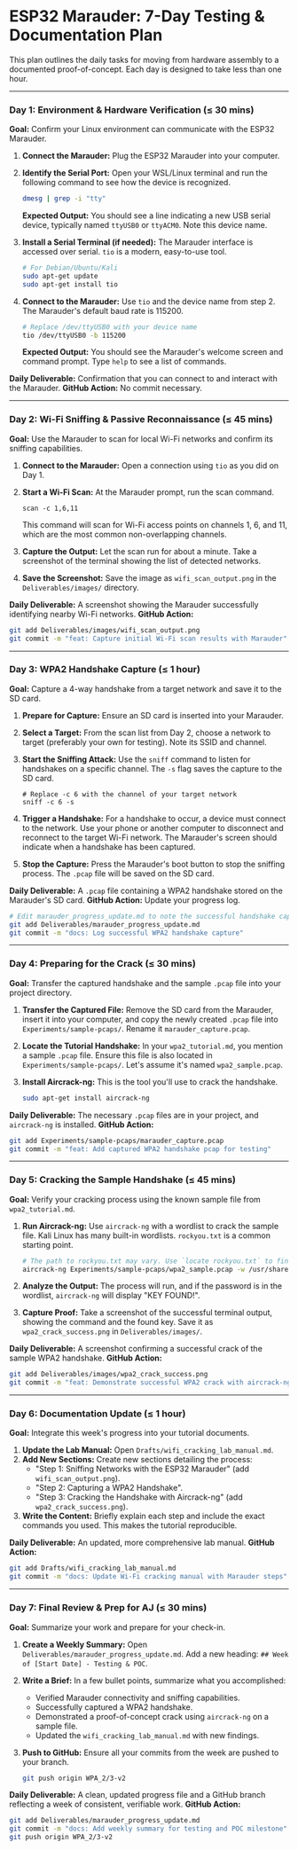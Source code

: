 # ESP32 Marauder: 7-Day Testing & Documentation Plan

This plan outlines the daily tasks for moving from hardware assembly to a documented proof-of-concept. Each day is designed to take less than one hour.

---

### **Day 1: Environment & Hardware Verification (≤ 30 mins)**

**Goal:** Confirm your Linux environment can communicate with the ESP32 Marauder.

1.  **Connect the Marauder:** Plug the ESP32 Marauder into your computer.
2.  **Identify the Serial Port:** Open your WSL/Linux terminal and run the following command to see how the device is recognized.

    ```bash
    dmesg | grep -i "tty"
    ```

    **Expected Output:** You should see a line indicating a new USB serial device, typically named `ttyUSB0` or `ttyACM0`. Note this device name.

3.  **Install a Serial Terminal (if needed):** The Marauder interface is accessed over serial. `tio` is a modern, easy-to-use tool.

    ```bash
    # For Debian/Ubuntu/Kali
    sudo apt-get update
    sudo apt-get install tio
    ```

4.  **Connect to the Marauder:** Use `tio` and the device name from step 2. The Marauder's default baud rate is 115200.

    ```bash
    # Replace /dev/ttyUSB0 with your device name
    tio /dev/ttyUSB0 -b 115200
    ```

    **Expected Output:** You should see the Marauder's welcome screen and command prompt. Type `help` to see a list of commands.

**Daily Deliverable:** Confirmation that you can connect to and interact with the Marauder.
**GitHub Action:** No commit necessary.

---

### **Day 2: Wi-Fi Sniffing & Passive Reconnaissance (≤ 45 mins)**

**Goal:** Use the Marauder to scan for local Wi-Fi networks and confirm its sniffing capabilities.

1.  **Connect to the Marauder:** Open a connection using `tio` as you did on Day 1.
2.  **Start a Wi-Fi Scan:** At the Marauder prompt, run the scan command.

    ```
    scan -c 1,6,11
    ```

    This command will scan for Wi-Fi access points on channels 1, 6, and 11, which are the most common non-overlapping channels.

3.  **Capture the Output:** Let the scan run for about a minute. Take a screenshot of the terminal showing the list of detected networks.
4.  **Save the Screenshot:** Save the image as `wifi_scan_output.png` in the `Deliverables/images/` directory.

**Daily Deliverable:** A screenshot showing the Marauder successfully identifying nearby Wi-Fi networks.
**GitHub Action:**
```bash
git add Deliverables/images/wifi_scan_output.png
git commit -m "feat: Capture initial Wi-Fi scan results with Marauder"
```

---

### **Day 3: WPA2 Handshake Capture (≤ 1 hour)**

**Goal:** Capture a 4-way handshake from a target network and save it to the SD card.

1.  **Prepare for Capture:** Ensure an SD card is inserted into your Marauder.
2.  **Select a Target:** From the scan list from Day 2, choose a network to target (preferably your own for testing). Note its SSID and channel.
3.  **Start the Sniffing Attack:** Use the `sniff` command to listen for handshakes on a specific channel. The `-s` flag saves the capture to the SD card.

    ```
    # Replace -c 6 with the channel of your target network
    sniff -c 6 -s
    ```

4.  **Trigger a Handshake:** For a handshake to occur, a device must connect to the network. Use your phone or another computer to disconnect and reconnect to the target Wi-Fi network. The Marauder's screen should indicate when a handshake has been captured.
5.  **Stop the Capture:** Press the Marauder's boot button to stop the sniffing process. The `.pcap` file will be saved on the SD card.

**Daily Deliverable:** A `.pcap` file containing a WPA2 handshake stored on the Marauder's SD card.
**GitHub Action:** Update your progress log.
```bash
# Edit marauder_progress_update.md to note the successful handshake capture.
git add Deliverables/marauder_progress_update.md
git commit -m "docs: Log successful WPA2 handshake capture"
```

---

### **Day 4: Preparing for the Crack (≤ 30 mins)**

**Goal:** Transfer the captured handshake and the sample `.pcap` file into your project directory.

1.  **Transfer the Captured File:** Remove the SD card from the Marauder, insert it into your computer, and copy the newly created `.pcap` file into `Experiments/sample-pcaps/`. Rename it `marauder_capture.pcap`.
2.  **Locate the Tutorial Handshake:** In your `wpa2_tutorial.md`, you mention a sample `.pcap` file. Ensure this file is also located in `Experiments/sample-pcaps/`. Let's assume it's named `wpa2_sample.pcap`.
3.  **Install Aircrack-ng:** This is the tool you'll use to crack the handshake.

    ```bash
    sudo apt-get install aircrack-ng
    ```

**Daily Deliverable:** The necessary `.pcap` files are in your project, and `aircrack-ng` is installed.
**GitHub Action:**
```bash
git add Experiments/sample-pcaps/marauder_capture.pcap
git commit -m "feat: Add captured WPA2 handshake pcap for testing"
```

---

### **Day 5: Cracking the Sample Handshake (≤ 45 mins)**

**Goal:** Verify your cracking process using the known sample file from `wpa2_tutorial.md`.

1.  **Run Aircrack-ng:** Use `aircrack-ng` with a wordlist to crack the sample file. Kali Linux has many built-in wordlists. `rockyou.txt` is a common starting point.

    ```bash
    # The path to rockyou.txt may vary. Use `locate rockyou.txt` to find it.
    aircrack-ng Experiments/sample-pcaps/wpa2_sample.pcap -w /usr/share/wordlists/rockyou.txt.gz
    ```

2.  **Analyze the Output:** The process will run, and if the password is in the wordlist, `aircrack-ng` will display "KEY FOUND!".
3.  **Capture Proof:** Take a screenshot of the successful terminal output, showing the command and the found key. Save it as `wpa2_crack_success.png` in `Deliverables/images/`.

**Daily Deliverable:** A screenshot confirming a successful crack of the sample WPA2 handshake.
**GitHub Action:**
```bash
git add Deliverables/images/wpa2_crack_success.png
git commit -m "feat: Demonstrate successful WPA2 crack with aircrack-ng"
```

---

### **Day 6: Documentation Update (≤ 1 hour)**

**Goal:** Integrate this week's progress into your tutorial documents.

1.  **Update the Lab Manual:** Open `Drafts/wifi_cracking_lab_manual.md`.
2.  **Add New Sections:** Create new sections detailing the process:
    *   "Step 1: Sniffing Networks with the ESP32 Marauder" (add `wifi_scan_output.png`).
    *   "Step 2: Capturing a WPA2 Handshake".
    *   "Step 3: Cracking the Handshake with Aircrack-ng" (add `wpa2_crack_success.png`).
3.  **Write the Content:** Briefly explain each step and include the exact commands you used. This makes the tutorial reproducible.

**Daily Deliverable:** An updated, more comprehensive lab manual.
**GitHub Action:**
```bash
git add Drafts/wifi_cracking_lab_manual.md
git commit -m "docs: Update Wi-Fi cracking manual with Marauder steps"
```

---

### **Day 7: Final Review & Prep for AJ (≤ 30 mins)**

**Goal:** Summarize your work and prepare for your check-in.

1.  **Create a Weekly Summary:** Open `Deliverables/marauder_progress_update.md`. Add a new heading: `## Week of [Start Date] - Testing & POC`.
2.  **Write a Brief:** In a few bullet points, summarize what you accomplished:
    *   Verified Marauder connectivity and sniffing capabilities.
    *   Successfully captured a WPA2 handshake.
    *   Demonstrated a proof-of-concept crack using `aircrack-ng` on a sample file.
    *   Updated the `wifi_cracking_lab_manual.md` with new findings.
3.  **Push to GitHub:** Ensure all your commits from the week are pushed to your branch.

    ```bash
    git push origin WPA_2/3-v2
    ```

**Daily Deliverable:** A clean, updated progress file and a GitHub branch reflecting a week of consistent, verifiable work.
**GitHub Action:**
```bash
git add Deliverables/marauder_progress_update.md
git commit -m "docs: Add weekly summary for testing and POC milestone"
git push origin WPA_2/3-v2
